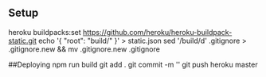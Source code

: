 
## Setup
heroku buildpacks:set https://github.com/heroku/heroku-buildpack-static.git
echo '{ "root": "build/" }' > static.json
sed '/build/d' .gitignore > .gitignore.new && mv .gitignore.new .gitignore

##Deploying
npm run build
git add .
git commit -m ''
git push heroku master
